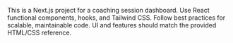 <!-- Use this file to provide workspace-specific custom instructions to Copilot. For more details, visit https://code.visualstudio.com/docs/copilot/copilot-customization#_use-a-githubcopilotinstructionsmd-file -->

This is a Next.js project for a coaching session dashboard. Use React functional components, hooks, and Tailwind CSS. Follow best practices for scalable, maintainable code. UI and features should match the provided HTML/CSS reference.
